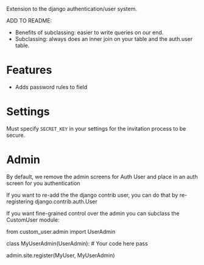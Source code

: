 Extension to the django authentication/user system.

ADD TO README:

  * Benefits of subclassing: easier to write queries on our end.
  * Subclassing: always does an inner join on your table and the auth.user table.

# Features

  * Adds password rules to field


# Settings
Must specify `SECRET_KEY` in your settings for the invitation process to be secure.


# Admin
By default, we remove the admin screens for Auth User and place in an auth screen for you authentication

If you want to re-add the the django contrib user, you can do that by re-registering django.contrib.auth.User

If you want fine-grained control over the admin you can subclass the CustomUser module:

   from custom_user.admin import UserAdmin

   class MyUserAdmin(UserAdmin):
       # Your code here
       pass

   admin.site.register(MyUser, MyUserAdmin)